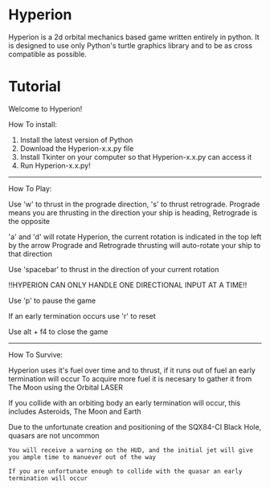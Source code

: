 # Hyperion

Hyperion is a 2d orbital mechanics based game written entirely in python. It is designed to use only Python's turtle graphics library and to be as cross compatible as possible. 

# Tutorial

Welcome to Hyperion!


How To install:

1. Install the latest version of Python
2. Download the Hyperion-x.x.py file
3. Install Tkinter on your computer so that Hyperion-x.x.py can access it
4. Run Hyperion-x.x.py!
--------------------

How To Play:

Use 'w' to thrust in the prograde direction, 's' to thrust retrograde.
    Prograde means you are thrusting in the direction your ship is heading, Retrograde is the opposite

'a' and 'd' will rotate Hyperion, the current rotation is indicated in the top left by the arrow
    Prograde and Retrograde thrusting will auto-rotate your ship to that direction

Use 'spacebar' to thrust in the direction of your current rotation

!!HYPERION CAN ONLY HANDLE ONE DIRECTIONAL INPUT AT A TIME!!

Use 'p' to pause the game

If an early termination occurs use 'r' to reset

Use alt + f4 to close the game

--------------------

How To Survive:

Hyperion uses it's fuel over time and to thrust, if it runs out of fuel an early termination will occur
    To acquire more fuel it is necesary to gather it from The Moon using the Orbital LASER

If you collide with an orbiting body an early termination will occur, this includes Asteroids,
    The Moon and Earth

Due to the unfortunate creation and positioning of the SQX84-CI Black Hole, quasars are not uncommon

    You will receive a warning on the HUD, and the initial jet will give you ample time to manuever out of the way

    If you are unfortunate enough to collide with the quasar an early termination will occur
